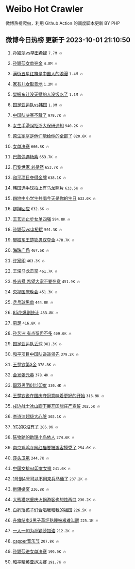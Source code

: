 # Weibo Hot Crawler 



微博热榜爬虫，利用 Github Action 的调度脚本更新 BY PHP 


## 微博今日热榜 更新于 2023-10-01 21:10:50 
1. [孙颖莎vs早田希娜](https://s.weibo.com/weibo?q=%23%E5%AD%99%E9%A2%96%E8%8E%8Evs%E6%97%A9%E7%94%B0%E5%B8%8C%E5%A8%9C%23&t=31&band_rank=1&Refer=top) `7.7M 🔥` 

1. [孙颖莎女单夺金](https://s.weibo.com/weibo?q=%23%E5%AD%99%E9%A2%96%E8%8E%8E%E5%A5%B3%E5%8D%95%E5%A4%BA%E9%87%91%23&t=31&band_rank=2&Refer=top) `4.8M 🔥` 

1. [满街五星红旗是中国人的浪漫](https://s.weibo.com/weibo?q=%23%E6%BB%A1%E8%A1%97%E4%BA%94%E6%98%9F%E7%BA%A2%E6%97%97%E6%98%AF%E4%B8%AD%E5%9B%BD%E4%BA%BA%E7%9A%84%E6%B5%AA%E6%BC%AB%23&t=31&band_rank=3&Refer=top) `1.4M 🔥` 

1. [家有儿女取景地](https://s.weibo.com/weibo?q=%E5%AE%B6%E6%9C%89%E5%84%BF%E5%A5%B3%E5%8F%96%E6%99%AF%E5%9C%B0&t=31&band_rank=4&Refer=top) `1.2M 🔥` 

1. [樊振东让没天赋的人没饭吃了](https://s.weibo.com/weibo?q=%23%E6%A8%8A%E6%8C%AF%E4%B8%9C%E8%AE%A9%E6%B2%A1%E5%A4%A9%E8%B5%8B%E7%9A%84%E4%BA%BA%E6%B2%A1%E9%A5%AD%E5%90%83%E4%BA%86%23&t=31&band_rank=5&Refer=top) `1.1M 🔥` 

1. [国足亚运队vs韩国](https://s.weibo.com/weibo?q=%23%E5%9B%BD%E8%B6%B3%E4%BA%9A%E8%BF%90%E9%98%9Fvs%E9%9F%A9%E5%9B%BD%23&t=31&band_rank=6&Refer=top) `1.0M 🔥` 

1. [中国队决赛不藏了](https://s.weibo.com/weibo?q=%23%E4%B8%AD%E5%9B%BD%E9%98%9F%E5%86%B3%E8%B5%9B%E4%B8%8D%E8%97%8F%E4%BA%86%23&t=31&band_rank=7&Refer=top) `979.7K 🔥` 

1. [女生手滑误拒浙大保研通知](https://s.weibo.com/weibo?q=%23%E5%A5%B3%E7%94%9F%E6%89%8B%E6%BB%91%E8%AF%AF%E6%8B%92%E6%B5%99%E5%A4%A7%E4%BF%9D%E7%A0%94%E9%80%9A%E7%9F%A5%23&t=31&band_rank=8&Refer=top) `940.2K 🔥` 

1. [原生家庭是他们能给你的全部了](https://s.weibo.com/weibo?q=%E5%8E%9F%E7%94%9F%E5%AE%B6%E5%BA%AD%E6%98%AF%E4%BB%96%E4%BB%AC%E8%83%BD%E7%BB%99%E4%BD%A0%E7%9A%84%E5%85%A8%E9%83%A8%E4%BA%86&t=31&band_rank=9&Refer=top) `820.6K 🔥` 

1. [女单决赛](https://s.weibo.com/weibo?q=%E5%A5%B3%E5%8D%95%E5%86%B3%E8%B5%9B&t=31&band_rank=10&Refer=top) `666.8K 🔥` 

1. [巴黎偶遇杨紫](https://s.weibo.com/weibo?q=%23%E5%B7%B4%E9%BB%8E%E5%81%B6%E9%81%87%E6%9D%A8%E7%B4%AB%23&t=31&band_rank=11&Refer=top) `653.7K 🔥` 

1. [巴黎世家 刘昊然](https://s.weibo.com/weibo?q=%E5%B7%B4%E9%BB%8E%E4%B8%96%E5%AE%B6%20%E5%88%98%E6%98%8A%E7%84%B6&t=31&band_rank=12&Refer=top) `653.7K 🔥` 

1. [和平项目夺得金牌](https://s.weibo.com/weibo?q=%23%E5%92%8C%E5%B9%B3%E9%A1%B9%E7%9B%AE%E5%A4%BA%E5%BE%97%E9%87%91%E7%89%8C%23&t=31&band_rank=13&Refer=top) `638.1K 🔥` 

1. [韩国选手球拍上有马龙照片](https://s.weibo.com/weibo?q=%23%E9%9F%A9%E5%9B%BD%E9%80%89%E6%89%8B%E7%90%83%E6%8B%8D%E4%B8%8A%E6%9C%89%E9%A9%AC%E9%BE%99%E7%85%A7%E7%89%87%23&t=31&band_rank=14&Refer=top) `633.5K 🔥` 

1. [四地中小学生共唱今天是你的生日](https://s.weibo.com/weibo?q=%23%E5%9B%9B%E5%9C%B0%E4%B8%AD%E5%B0%8F%E5%AD%A6%E7%94%9F%E5%85%B1%E5%94%B1%E4%BB%8A%E5%A4%A9%E6%98%AF%E4%BD%A0%E7%9A%84%E7%94%9F%E6%97%A5%23&t=31&band_rank=15&Refer=top) `633.0K 🔥` 

1. [腿姐回应](https://s.weibo.com/weibo?q=%E8%85%BF%E5%A7%90%E5%9B%9E%E5%BA%94&t=31&band_rank=16&Refer=top) `632.6K 🔥` 

1. [王艺迪止步女单四强](https://s.weibo.com/weibo?q=%23%E7%8E%8B%E8%89%BA%E8%BF%AA%E6%AD%A2%E6%AD%A5%E5%A5%B3%E5%8D%95%E5%9B%9B%E5%BC%BA%23&t=31&band_rank=17&Refer=top) `594.8K 🔥` 

1. [孙颖莎vs申裕斌](https://s.weibo.com/weibo?q=%23%E5%AD%99%E9%A2%96%E8%8E%8Evs%E7%94%B3%E8%A3%95%E6%96%8C%23&t=31&band_rank=18&Refer=top) `501.3K 🔥` 

1. [樊振东王楚钦男双夺金](https://s.weibo.com/weibo?q=%23%E6%A8%8A%E6%8C%AF%E4%B8%9C%E7%8E%8B%E6%A5%9A%E9%92%A6%E7%94%B7%E5%8F%8C%E5%A4%BA%E9%87%91%23&t=31&band_rank=19&Refer=top) `478.7K 🔥` 

1. [海珠广场](https://s.weibo.com/weibo?q=%E6%B5%B7%E7%8F%A0%E5%B9%BF%E5%9C%BA&t=31&band_rank=20&Refer=top) `467.6K 🔥` 

1. [许家印](https://s.weibo.com/weibo?q=%E8%AE%B8%E5%AE%B6%E5%8D%B0&t=31&band_rank=21&Refer=top) `463.3K 🔥` 

1. [王濛马龙击掌](https://s.weibo.com/weibo?q=%23%E7%8E%8B%E6%BF%9B%E9%A9%AC%E9%BE%99%E5%87%BB%E6%8E%8C%23&t=31&band_rank=22&Refer=top) `461.7K 🔥` 

1. [朴志焄 希望大家不要在意](https://s.weibo.com/weibo?q=%E6%9C%B4%E5%BF%97%E7%84%84%20%E5%B8%8C%E6%9C%9B%E5%A4%A7%E5%AE%B6%E4%B8%8D%E8%A6%81%E5%9C%A8%E6%84%8F&t=31&band_rank=23&Refer=top) `451.9K 🔥` 

1. [央视国庆晚会](https://s.weibo.com/weibo?q=%E5%A4%AE%E8%A7%86%E5%9B%BD%E5%BA%86%E6%99%9A%E4%BC%9A&t=31&band_rank=24&Refer=top) `451.3K 🔥` 

1. [乒乓球男单](https://s.weibo.com/weibo?q=%E4%B9%92%E4%B9%93%E7%90%83%E7%94%B7%E5%8D%95&t=31&band_rank=25&Refer=top) `444.0K 🔥` 

1. [85花爆剧统计](https://s.weibo.com/weibo?q=%2385%E8%8A%B1%E7%88%86%E5%89%A7%E7%BB%9F%E8%AE%A1%23&t=31&band_rank=26&Refer=top) `433.8K 🔥` 

1. [男足](https://s.weibo.com/weibo?q=%E7%94%B7%E8%B6%B3&t=31&band_rank=27&Refer=top) `416.8K 🔥` 

1. [孙艺洲 有点冤但不多](https://s.weibo.com/weibo?q=%E5%AD%99%E8%89%BA%E6%B4%B2%20%E6%9C%89%E7%82%B9%E5%86%A4%E4%BD%86%E4%B8%8D%E5%A4%9A&t=31&band_rank=28&Refer=top) `409.0K 🔥` 

1. [国足亚运队丢球](https://s.weibo.com/weibo?q=%23%E5%9B%BD%E8%B6%B3%E4%BA%9A%E8%BF%90%E9%98%9F%E4%B8%A2%E7%90%83%23&t=31&band_rank=29&Refer=top) `381.3K 🔥` 

1. [和平项目中国队遥遥领先](https://s.weibo.com/weibo?q=%23%E5%92%8C%E5%B9%B3%E9%A1%B9%E7%9B%AE%E4%B8%AD%E5%9B%BD%E9%98%9F%E9%81%A5%E9%81%A5%E9%A2%86%E5%85%88%23&t=31&band_rank=30&Refer=top) `379.2K 🔥` 

1. [王楚钦第3金](https://s.weibo.com/weibo?q=%23%E7%8E%8B%E6%A5%9A%E9%92%A6%E7%AC%AC3%E9%87%91%23&t=31&band_rank=31&Refer=top) `378.8K 🔥` 

1. [金发张元英](https://s.weibo.com/weibo?q=%23%E9%87%91%E5%8F%91%E5%BC%A0%E5%85%83%E8%8B%B1%23&t=31&band_rank=32&Refer=top) `378.4K 🔥` 

1. [国羽男团0比1印度](https://s.weibo.com/weibo?q=%23%E5%9B%BD%E7%BE%BD%E7%94%B7%E5%9B%A20%E6%AF%941%E5%8D%B0%E5%BA%A6%23&t=31&band_rank=33&Refer=top) `330.4K 🔥` 

1. [王楚钦说在国庆夺冠意味着更好的开始](https://s.weibo.com/weibo?q=%23%E7%8E%8B%E6%A5%9A%E9%92%A6%E8%AF%B4%E5%9C%A8%E5%9B%BD%E5%BA%86%E5%A4%BA%E5%86%A0%E6%84%8F%E5%91%B3%E7%9D%80%E6%9B%B4%E5%A5%BD%E7%9A%84%E5%BC%80%E5%A7%8B%23&t=31&band_rank=34&Refer=top) `316.9K 🔥` 

1. [戍边战士冰山脚下展开国旗庄严宣誓](https://s.weibo.com/weibo?q=%23%E6%88%8D%E8%BE%B9%E6%88%98%E5%A3%AB%E5%86%B0%E5%B1%B1%E8%84%9A%E4%B8%8B%E5%B1%95%E5%BC%80%E5%9B%BD%E6%97%97%E5%BA%84%E4%B8%A5%E5%AE%A3%E8%AA%93%23&t=31&band_rank=35&Refer=top) `302.5K 🔥` 

1. [李诗沣超级大心脏](https://s.weibo.com/weibo?q=%23%E6%9D%8E%E8%AF%97%E6%B2%A3%E8%B6%85%E7%BA%A7%E5%A4%A7%E5%BF%83%E8%84%8F%23&t=31&band_rank=36&Refer=top) `302.1K 🔥` 

1. [YG的G没有了](https://s.weibo.com/weibo?q=%23YG%E7%9A%84G%E6%B2%A1%E6%9C%89%E4%BA%86%23&t=31&band_rank=37&Refer=top) `286.9K 🔥` 

1. [陈牧驰的助理小鸟依人](https://s.weibo.com/weibo?q=%E9%99%88%E7%89%A7%E9%A9%B0%E7%9A%84%E5%8A%A9%E7%90%86%E5%B0%8F%E9%B8%9F%E4%BE%9D%E4%BA%BA&t=31&band_rank=38&Refer=top) `274.6K 🔥` 

1. [南京鸡鸣寺网红猫要被游客摸秃了](https://s.weibo.com/weibo?q=%23%E5%8D%97%E4%BA%AC%E9%B8%A1%E9%B8%A3%E5%AF%BA%E7%BD%91%E7%BA%A2%E7%8C%AB%E8%A6%81%E8%A2%AB%E6%B8%B8%E5%AE%A2%E6%91%B8%E7%A7%83%E4%BA%86%23&t=31&band_rank=39&Refer=top) `254.0K 🔥` 

1. [莎头卫冕](https://s.weibo.com/weibo?q=%E8%8E%8E%E5%A4%B4%E5%8D%AB%E5%86%95&t=31&band_rank=40&Refer=top) `244.7K 🔥` 

1. [中国女排vs印度女排](https://s.weibo.com/weibo?q=%23%E4%B8%AD%E5%9B%BD%E5%A5%B3%E6%8E%92vs%E5%8D%B0%E5%BA%A6%E5%A5%B3%E6%8E%92%23&t=31&band_rank=41&Refer=top) `241.6K 🔥` 

1. [1号到4号可以不用来兵马俑了](https://s.weibo.com/weibo?q=%231%E5%8F%B7%E5%88%B04%E5%8F%B7%E5%8F%AF%E4%BB%A5%E4%B8%8D%E7%94%A8%E6%9D%A5%E5%85%B5%E9%A9%AC%E4%BF%91%E4%BA%86%23&t=31&band_rank=42&Refer=top) `237.2K 🔥` 

1. [新疆婚宴](https://s.weibo.com/weibo?q=%E6%96%B0%E7%96%86%E5%A9%9A%E5%AE%B4&t=31&band_rank=43&Refer=top) `236.8K 🔥` 

1. [大熊猫吃重庆火锅游客也想炫两口](https://s.weibo.com/weibo?q=%23%E5%A4%A7%E7%86%8A%E7%8C%AB%E5%90%83%E9%87%8D%E5%BA%86%E7%81%AB%E9%94%85%E6%B8%B8%E5%AE%A2%E4%B9%9F%E6%83%B3%E7%82%AB%E4%B8%A4%E5%8F%A3%23&t=31&band_rank=44&Refer=top) `230.2K 🔥` 

1. [白裤瑶孩子们合唱我和我的祖国](https://s.weibo.com/weibo?q=%23%E7%99%BD%E8%A3%A4%E7%91%B6%E5%AD%A9%E5%AD%90%E4%BB%AC%E5%90%88%E5%94%B1%E6%88%91%E5%92%8C%E6%88%91%E7%9A%84%E7%A5%96%E5%9B%BD%23&t=31&band_rank=45&Refer=top) `226.5K 🔥` 

1. [升旗结束3男子草坪熟睡被艰难叫醒](https://s.weibo.com/weibo?q=%23%E5%8D%87%E6%97%97%E7%BB%93%E6%9D%9F3%E7%94%B7%E5%AD%90%E8%8D%89%E5%9D%AA%E7%86%9F%E7%9D%A1%E8%A2%AB%E8%89%B0%E9%9A%BE%E5%8F%AB%E9%86%92%23&t=31&band_rank=46&Refer=top) `225.1K 🔥` 

1. [一人一句为孙颖莎加油](https://s.weibo.com/weibo?q=%23%E4%B8%80%E4%BA%BA%E4%B8%80%E5%8F%A5%E4%B8%BA%E5%AD%99%E9%A2%96%E8%8E%8E%E5%8A%A0%E6%B2%B9%23&t=31&band_rank=47&Refer=top) `212.2K 🔥` 

1. [capper音乐节](https://s.weibo.com/weibo?q=capper%E9%9F%B3%E4%B9%90%E8%8A%82&t=31&band_rank=48&Refer=top) `207.8K 🔥` 

1. [孙颖莎进女单决赛](https://s.weibo.com/weibo?q=%23%E5%AD%99%E9%A2%96%E8%8E%8E%E8%BF%9B%E5%A5%B3%E5%8D%95%E5%86%B3%E8%B5%9B%23&t=31&band_rank=49&Refer=top) `199.0K 🔥` 

1. [和平精英亚运决赛](https://s.weibo.com/weibo?q=%E5%92%8C%E5%B9%B3%E7%B2%BE%E8%8B%B1%E4%BA%9A%E8%BF%90%E5%86%B3%E8%B5%9B&t=31&band_rank=50&Refer=top) `191.7K 🔥` 

